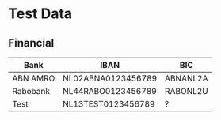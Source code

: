 # Test Data

## Financial			

| Bank | IBAN | BIC |
|-|-|-|
| ABN AMRO | NL02ABNA0123456789 | ABNANL2A |
| Rabobank | NL44RABO0123456789 | RABONL2U |
| Test | NL13TEST0123456789 | ? |


